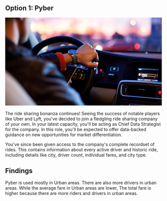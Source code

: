 ## Option 1: Pyber

![Ride](../Images/Ride.png)

The ride sharing bonanza continues! Seeing the success of notable players like Uber and Lyft, you've decided to join a fledgling ride sharing company of your own. In your latest capacity, you'll be acting as Chief Data Strategist for the company. In this role, you'll be expected to offer data-backed guidance on new opportunities for market differentiation.

You've since been given access to the company's complete recordset of rides. This contains information about every active driver and historic ride, including details like city, driver count, individual fares, and city type.

## Findings

Pyber is used mostly in Urban areas. There are also more drivers in urban areas. While the average fare in Urban areas are lower, 
The total fare is higher because there are more riders and drivers in urban areas. 